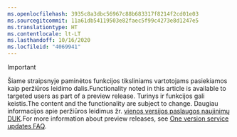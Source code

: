 ```yaml
---
ms.openlocfilehash: 3935c8a3dbc56967c88b683317f8214f2cd01e03
ms.sourcegitcommit: 11a61db54119503e82faec5f99c4273e8d1247e5
ms.translationtype: HT
ms.contentlocale: lt-LT
ms.lasthandoff: 10/16/2020
ms.locfileid: "4069941"
---
```

> [!IMPORTANT]
> <span data-ttu-id="5acb5-101">Šiame straipsnyje paminėtos funkcijos tiksliniams vartotojams pasiekiamos kaip peržiūros leidimo dalis.</span><span class="sxs-lookup"><span data-stu-id="5acb5-101">Functionality noted in this article is available to targeted users as part of a preview release.</span></span> <span data-ttu-id="5acb5-102">Turinys ir funkcijos gali keistis.</span><span class="sxs-lookup"><span data-stu-id="5acb5-102">The content and the functionality are subject to change.</span></span> <span data-ttu-id="5acb5-103">Daugiau informacijos apie peržiūros leidimus žr. [vienos versijos paslaugos naujinimų DUK](https://docs.microsoft.com/dynamics365/unified-operations/fin-and-ops/get-started/one-version).</span><span class="sxs-lookup"><span data-stu-id="5acb5-103">For more information about preview releases, see [One version service updates FAQ](https://docs.microsoft.com/dynamics365/unified-operations/fin-and-ops/get-started/one-version).</span></span>
